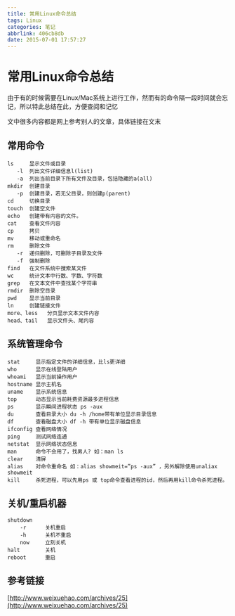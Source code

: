 ```yaml
---
title: 常用Linux命令总结
tags: Linux
categories: 笔记
abbrlink: 406cb8db
date: 2015-07-01 17:57:27
---
```


# 常用Linux命令总结



由于有的时候需要在Linux/Mac系统上进行工作，然而有的命令隔一段时间就会忘记，所以特此总结在此，方便查阅和记忆

文中很多内容都是网上参考别人的文章，具体链接在文末

<!--more-->

## 常用命令

```shell
ls     显示文件或目录
   -l  列出文件详细信息l(list)
   -a  列出当前目录下所有文件及目录，包括隐藏的a(all)
mkdir  创建目录
   -p  创建目录，若无父目录，则创建p(parent)   
cd     切换目录
touch  创建空文件
echo   创建带有内容的文件。
cat    查看文件内容
cp     拷贝
mv     移动或重命名
rm     删除文件
   -r  递归删除，可删除子目录及文件
   -f  强制删除
find   在文件系统中搜索某文件
wc     统计文本中行数、字数、字符数
grep   在文本文件中查找某个字符串
rmdir  删除空目录
pwd    显示当前目录
ln     创建链接文件
more、less   分页显示文本文件内容
head、tail   显示文件头、尾内容
```

## 系统管理命令

```shell
stat     显示指定文件的详细信息，比ls更详细
who      显示在线登陆用户
whoami   显示当前操作用户
hostname 显示主机名
uname    显示系统信息
top      动态显示当前耗费资源最多进程信息
ps       显示瞬间进程状态 ps -aux
du       查看目录大小 du -h /home带有单位显示目录信息
df       查看磁盘大小 df -h 带有单位显示磁盘信息
ifconfig 查看网络情况
ping     测试网络连通
netstat  显示网络状态信息
man      命令不会用了，找男人? 如：man ls
clear    清屏
alias    对命令重命名 如：alias showmeit=”ps -aux” ，另外解除使用unaliax showmeit
kill     杀死进程，可以先用ps 或 top命令查看进程的id，然后再用kill命令杀死进程。
```



## 关机/重启机器

```shell
shutdown
    -r      关机重启
    -h      关机不重启
    now     立刻关机
halt        关机
reboot      重启
```



## 参考链接

[http://www.weixuehao.com/archives/25](http://www.weixuehao.com/archives/25)
